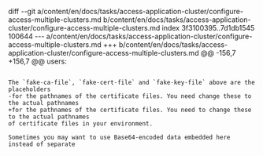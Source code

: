 diff --git a/content/en/docs/tasks/access-application-cluster/configure-access-multiple-clusters.md b/content/en/docs/tasks/access-application-cluster/configure-access-multiple-clusters.md
index 3f3100395..7d1db1545 100644
--- a/content/en/docs/tasks/access-application-cluster/configure-access-multiple-clusters.md
+++ b/content/en/docs/tasks/access-application-cluster/configure-access-multiple-clusters.md
@@ -156,7 +156,7 @@ users:
 ```
 
 The `fake-ca-file`, `fake-cert-file` and `fake-key-file` above are the placeholders
-for the pathnames of the certificate files. You need change these to the actual pathnames
+for the pathnames of the certificate files. You need to change these to the actual pathnames
 of certificate files in your environment.
 
 Sometimes you may want to use Base64-encoded data embedded here instead of separate

